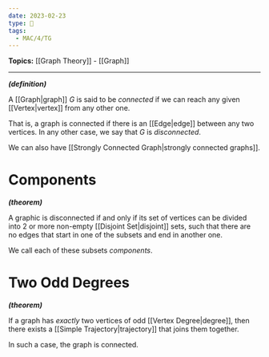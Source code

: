 ```yaml
---
date: 2023-02-23
type: 🧠
tags:
  - MAC/4/TG
---
```


**Topics:** [[Graph Theory]] - [[Graph]]

---

_**(definition)**_

A [[Graph|graph]] $G$ is said to be _connected_ if we can reach any given [[Vertex|vertex]] from any other one.

That is, a graph is connected if there is an [[Edge|edge]] between any two vertices. In any other case, we say that $G$ is _disconnected_.

We can also have [[Strongly Connected Graph|strongly connected graphs]].

# Components

_**(theorem)**_

A graphic is disconnected if and only if its set of vertices can be divided into 2 or more non-empty [[Disjoint Set|disjoint]] sets, such that there are no edges that start in one of the subsets and end in another one.

We call each of these subsets _components_.

# Two Odd Degrees

_**(theorem)**_

If a graph has _exactly_ two vertices of odd [[Vertex Degree|degree]], then there exists a [[Simple Trajectory|trajectory]] that joins them together.

In such a case, the graph is connected.
